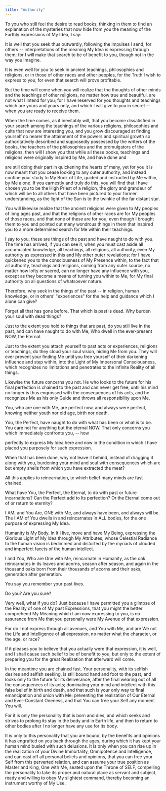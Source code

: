 ```yaml
---
title: "Authority"
---
```


To you who still feel the desire to read books, thinking in them to
find an explanation of the mysteries that now hide from you the
meaning of the Earthly expressions of My Idea, I say:

It is well that you seek thus outwardly, following the impulses I send,
for others -- interpretations of the meaning My Idea is expressing
through them; for I will make that search to be of benefit to you,
though not in the way you imagine.

It is even well for you to seek in ancient teachings, philosophies and
religions, or in those of other races and other peoples, for the Truth
I wish to express to you; for even that search will prove profitable.

But the time will come when you will realize that the thoughts of other
minds and the teachings of other religions, no matter how true and
beautiful, are not what I intend for you; for I have reserved for you
thoughts and teachings which are yours and yours only, and which I will
give to you in secret -- when you are ready to receive them.

When the time comes, as it inevitably will, that you become dissatisfied
in your search among the teachings of the various religions,
philosophies and cults that now are interesting you, and you grow
discouraged at finding yourself no nearer the attainment of the powers
and spiritual growth so authoritatively described and supposedly
possessed by the writers of the books, the teachers of the philosophies
and the promulgators of the religions, then will I show you that
while all these books, teachings and religions were originally inspired
by Me, and have done and

are still doing their part in quickening the hearts of many, yet for you
it is now meant that you cease looking to any outer authority, and
instead confine your study to My Book of Life, guided and instructed by
Me within, by Me alone. If you earnestly and truly do this, you will
find that I have chosen you to be the High Priest of a religion, the
glory and grandeur of which will be to all others that have been
pictured to your former understanding, as the light of the Sun is to the
twinkle of the far distant star.

You will likewise realize that the ancient religions were given to My
peoples of long ages past, and that the religions of other races are
for My peoples of those races, and that none of these are for you;
even though I brought them to you and pointed out many wondrous things
in them that inspired you to a more determined search for Me within
their teachings.

I say to you, these are things of the past and have naught to do with
you. The time has arrived, if you can see it, when you must cast aside
all accumulated knowledge, all teachings, all religions, all
authority, even My authority as expressed in this and My other outer
revelations; for I have quickened you to the consciousness of My
Presence within, to the fact that all authority, teachings and
religions, coming from any outer source, no matter how lofty or
sacred, can no longer have any influence with you, except as they
become a means of turning you within to Me, for My final authority on
all questions of whatsoever nature.

Therefore, why seek in the things of the past -- in religion, human
knowledge, or in others' "experiences" for the help and guidance which
I alone can give?

Forget all that has gone before. That which is past is dead. Why
burden your soul with dead things?

Just to the extent you hold to things that are past, do you still live
in the past, and can have naught to do with Me, Who dwell in the
ever-present NOW, the Eternal.

Just to the extent you attach yourself to past acts or experiences,
religions or teachings, do they cloud your soul vision, hiding Me from
you. They will ever prevent your finding Me until you free yourself of
their darkening influence and step within, into the Light of My
Impersonal Consciousness, which recognizes no limitations and
penetrates to the infinite Reality of all things.

Likewise the future concerns you not. He who looks to the future for
his final perfection is chained to the past and can never get free,
until his mind no longer is thus engrossed with the consequences of
his acts, and he recognizes Me as his only Guide and throws all
responsibility upon Me.

You, who are one with Me, are perfect now, and always were perfect,
knowing neither youth nor old age, birth nor death.

You, the Perfect, have naught to do with what has been or what is to
be. You care not for anything but the eternal NOW. That only concerns
you which immediately confronts you, -- how

perfectly to express My Idea here and now in the condition in which I
have placed you purposely for such expression.

When that has been done, why not leave it behind, instead of dragging
it along with you, burdening your mind and soul with consequences
which are but empty shells from which you have extracted the meat?

All this applies to reincarnation, to which belief many minds are fast
chained.

What have You, the Perfect, the Eternal, to do with past or future
incarnations? Can the Perfect add to Its perfection? Or the Eternal
come out of or return to eternity?

I AM, and You Are, ONE with Me, and always have been, and always
will be. The I AM of You dwells in and reincarnates in ALL bodies, for
the one purpose of expressing My Idea.

Humanity is My Body. In It I live, move and have My Being, expressing
the Glorious Light of My Idea through My Attributes, whose Celestial
Radiance to the human vision is bedimmed and distorted by the myriads of
clouded and imperfect facets of the human intellect.

I and You, Who are One with Me, reincarnate in Humanity, as the oak
reincarnates in its leaves and acorns, season after season, and again
in the thousand oaks born from their thousands of acorns and their
oaks, generation after generation.

You say you remember your past lives.

Do you? Are you sure?

Very well, what if you do? Just because I have permitted you a glimpse
of the Reality of one of My past Expressions, that you might the
better comprehend My Meaning which I am now expressing to you, is no
assurance from Me that you personally were My Avenue of that
expression.

For do I not express through all avenues, and You with Me, and are We
not the Life and Intelligence of all expression, no matter what the
character, or the age, or race?

If it pleases you to believe that you actually were that expression,
it is well, and I shall cause such belief to be of benefit to you; but
only to the extent of preparing you for the great Realization that
afterward will come.

In the meantime you are chained fast. Your personality, with its selfish
desires and selfish seeking, is still bound hand and foot to the past,
and looks only to the future for its deliverance, after the final
wearing out of all the consequences of its acts; dominating your mind
and intellect with this false belief in birth and death, and that such
is your only way to final emancipation and union with Me; preventing the
realization of Our Eternal and Ever-Constant Oneness, and that You can
free your Self any moment You will.

For it is only the personality that is born and dies, and which seeks
and strives to prolong its stay in the body and in Earth life, and
then to return to other bodies after I no longer have any use for its
body.

It is only to this personality that you are bound, by the benefits and
opinions it has engrafted on you back through the ages, during which
it has kept your human mind busied with such delusions. It is only
when you can rise up in the realization of your Divine Immortality,
Omnipotence and Intelligence, and can cast off all personal beliefs
and opinions, that you can free your Self from this perverted
relation, and can assume your true position as Master and King, One
with Me, seated upon the Throne of SELF, compelling the personality to
take its proper and natural place as servant and subject, ready and
willing to obey My slightest command, thereby becoming an instrument
worthy of My Use.

